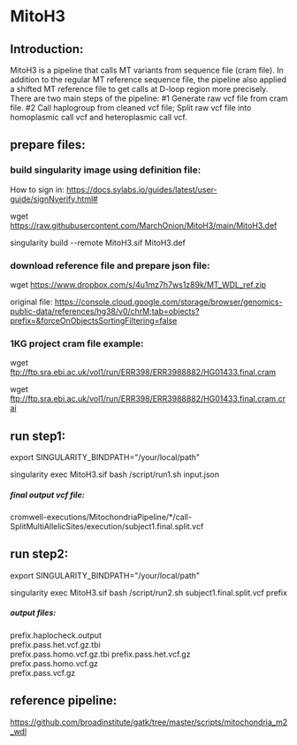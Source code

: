 # MitoH3

## Introduction:

MitoH3 is a pipeline that calls MT variants from sequence file (cram file). In addition to the regular MT reference sequence file, the pipeline also applied a shifted MT reference file to get calls at D-loop region more precisely. There are two main steps of the pipeline: #1 Generate raw vcf file from cram file. #2 Call haplogroup from cleaned vcf file; Split raw vcf file into homoplasmic call vcf and heteroplasmic call vcf.


## prepare files:

### build singularity image using definition file:

How to sign in: https://docs.sylabs.io/guides/latest/user-guide/signNverify.html#

wget https://raw.githubusercontent.com/MarchOnion/MitoH3/main/MitoH3.def

singularity build --remote MitoH3.sif MitoH3.def

### download reference file and prepare json file:

wget https://www.dropbox.com/s/4u1mz7h7ws1z89k/MT_WDL_ref.zip

original file: https://console.cloud.google.com/storage/browser/genomics-public-data/references/hg38/v0/chrM;tab=objects?prefix=&forceOnObjectsSortingFiltering=false





### 1KG project cram file example:
wget ftp://ftp.sra.ebi.ac.uk/vol1/run/ERR398/ERR3988882/HG01433.final.cram

wget ftp://ftp.sra.ebi.ac.uk/vol1/run/ERR398/ERR3988882/HG01433.final.cram.crai




## run step1:

export SINGULARITY_BINDPATH="/your/local/path"

singularity exec MitoH3.sif bash /script/run1.sh input.json

##### final output vcf file:
cromwell-executions/MitochondriaPipeline/*/call-SplitMultiAllelicSites/execution/subject1.final.split.vcf



## run step2:

export SINGULARITY_BINDPATH="/your/local/path"

singularity exec MitoH3.sif  bash   /script/run2.sh   subject1.final.split.vcf     prefix

##### output files:
prefix.haplocheck.output  
prefix.pass.het.vcf.gz.tbi  
prefix.pass.homo.vcf.gz.tbi
prefix.pass.het.vcf.gz    
prefix.pass.homo.vcf.gz     
prefix.pass.vcf.gz



## reference pipeline:

https://github.com/broadinstitute/gatk/tree/master/scripts/mitochondria_m2_wdl


